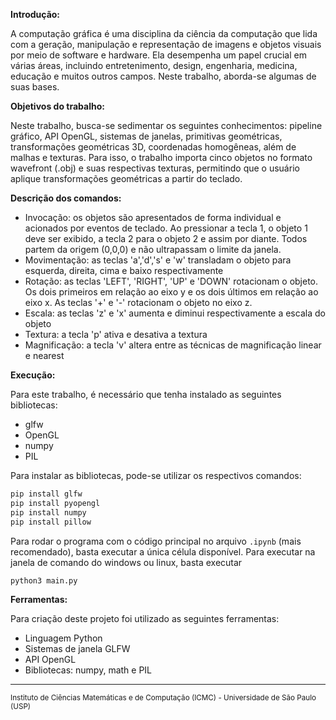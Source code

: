 **Introdução:**

A computação gráfica é uma disciplina da ciência da computação que lida com a geração, manipulação e representação de imagens e objetos visuais por meio de software e hardware. Ela desempenha um papel crucial em várias áreas, incluindo entretenimento, design, engenharia, medicina, educação e muitos outros campos. Neste trabalho, aborda-se algumas de suas bases.

**Objetivos do trabalho:**

Neste trabalho, busca-se sedimentar os seguintes conhecimentos: pipeline gráfico, API OpenGL, sistemas de janelas, primitivas geométricas, transformações geométricas 3D, coordenadas homogêneas, além de malhas e texturas. Para isso, o trabalho importa cinco objetos no formato wavefront (.obj) e suas respectivas texturas, permitindo que o usuário aplique transformações geométricas a partir do teclado.

**Descrição dos comandos:**

* Invocação: os objetos são apresentados de forma individual e acionados por eventos de teclado. Ao pressionar a tecla 1, o objeto 1 deve ser exibido, a tecla 2 para o objeto 2 e assim por diante. Todos partem da origem (0,0,0) e não ultrapassam o limite da janela. 
* Movimentação: as teclas 'a','d','s' e 'w' transladam o objeto para esquerda, direita, cima e baixo respectivamente
* Rotação: as teclas 'LEFT', 'RIGHT', 'UP' e 'DOWN' rotacionam o objeto. Os dois primeiros em relação ao eixo y e os dois últimos em relação ao eixo x. As teclas '+' e '-' rotacionam o objeto no eixo z.
* Escala: as teclas 'z' e 'x' aumenta e diminui respectivamente a escala do objeto
* Textura: a tecla 'p' ativa e desativa a textura
* Magnificação: a tecla 'v' altera entre as técnicas de magnificação linear e nearest

**Execução:**

Para este trabalho, é necessário que tenha instalado as seguintes bibliotecas: 
* glfw
* OpenGL
* numpy
* PIL

Para instalar as bibliotecas, pode-se utilizar os respectivos comandos:

```python
pip install glfw
pip install pyopengl
pip install numpy
pip install pillow
```

Para rodar o programa com o código principal no arquivo `.ipynb` (mais recomendado), basta executar a única célula disponível. Para executar na janela de comando do windows ou linux, basta executar 

```python
python3 main.py
```

**Ferramentas:**

Para criação deste projeto foi utilizado as seguintes ferramentas:
* Linguagem Python
* Sistemas de janela GLFW
* API OpenGL
* Bibliotecas: numpy, math e PIL

---

<sup>Instituto de Ciências Matemáticas e de Computação (ICMC) - Universidade de São Paulo (USP)</sup>
